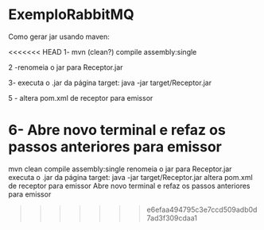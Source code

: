 # ExemploRabbitMQ

Como gerar jar usando maven:
    
<<<<<<< HEAD
1- mvn (clean?) compile assembly:single

2 -renomeia o jar para Receptor.jar

3- executa o .jar da página target:
 java -jar target/Receptor.jar 

5 - altera pom.xml de receptor para emissor

6- Abre novo terminal e refaz os passos anteriores para emissor
=======
mvn clean compile assembly:single
renomeia o jar para Receptor.jar
executa o .jar da página target:
java -jar target/Receptor.jar 
altera pom.xml de receptor para emissor
Abre novo terminal e refaz os passos anteriores para emissor
>>>>>>> e6efaa494795c3e7ccd509adb0d7ad3f309cdaa1
